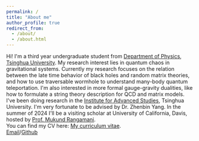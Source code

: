 ```yaml
---
permalink: /
title: "About me"
author_profile: true
redirect_from: 
  - /about/
  - /about.html
---
```


Hi! I'm a third year undergraduate student from [Department of Physics](https://www.phys.tsinghua.edu.cn/), [Tsinghua University](https://www.tsinghua.edu.cn/en/). My research interest lies in quantum chaos in gravitational systems. Currently my research focuses on the relation between the late time behavior of black holes and random matrix theories, and how to use traversable wormhole to understand many-body quantum teleportation. I'm also interested in more formal gauge-gravity dualities, like how to formulate a string theory description for QCD and matrix models.\
I've been doing research in the [Institute for Advanced Studies](https://www.ias.tsinghua.edu.cn/en/), Tsinghua University. I'm very fortunate to be advised by Dr. Zhenbin Yang. In the summer of 2024 I'll be a visiting scholar at University of California, Davis, hosted by [Prof. Mukund Rangamani](https://mukund.physics.ucdavis.edu/).\
You can find my CV here: [My curriculum vitae](../assets/CV.pdf).\
[Email](mailto:zhengjm314@gmail.com)/[Github](https://github.com/JianmingZhengPhys)

